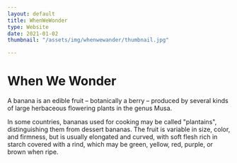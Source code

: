 ```yaml
---
layout: default
title: WhenWeWonder
type: Website
date: 2021-01-02
thumbnail: "/assets/img/whenwewander/thumbnail.jpg"

---
```

# When We Wonder

A banana is an edible fruit – botanically a berry – produced by several kinds
of large herbaceous flowering plants in the genus Musa.

In some countries, bananas used for cooking may be called "plantains",
distinguishing them from dessert bananas. The fruit is variable in size, color,
and firmness, but is usually elongated and curved, with soft flesh rich in
starch covered with a rind, which may be green, yellow, red, purple, or brown
when ripe.